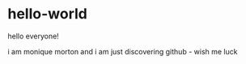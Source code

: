 # hello-world

hello everyone!

i am monique morton and i am just discovering github - wish me luck
